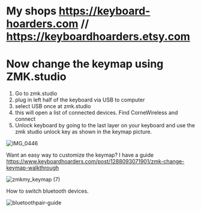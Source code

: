 # My shops https://keyboard-hoarders.com // https://keyboardhoarders.etsy.com
# Now change the keymap using ZMK.studio 
1. Go to zmk.studio
2. plug in left half of the keyboard via USB to computer
3. select USB once at zmk.studio
4. this will open a list of connected devices. Find CorneWireless and connect
5. Unlock keyboard by going to the last layer on your keyboard and use the zmk studio unlock key as shown in the keymap picture.


![IMG_0446](https://github.com/user-attachments/assets/1f24f8bd-588f-4f2e-bc61-a1301dc8450f)

Want an easy way to customize the keymap?  I have a guide https://www.keyboardhoarders.com/post/1288093071901/zmk-change-keymap-walkthrough


![zmkmy_keymap (7)](https://github.com/user-attachments/assets/23712dff-27b2-407d-b222-d315543dbef9)



How to switch bluetooth devices.

![bluetoothpair-guide](https://github.com/user-attachments/assets/d777bf4e-a7e3-4429-8638-2b11e7558153)
